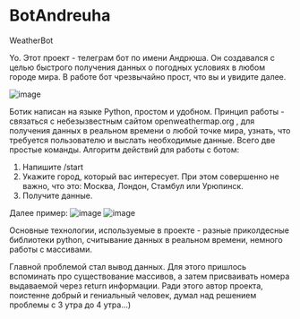 # BotAndreuha
WeatherBot

Yo. Этот проект - телеграм бот по имени Андрюша. Он создавался с целью быстрого получения данных о погодных условиях в любом городе мира. В работе бот чрезвычайно прост, что вы и увидите далее.

![image](https://github.com/NoMoreSweet/BotAndreuha/assets/87818867/cd0ff8c6-2f3d-48bc-8988-622442562b4a)

Ботик написан на языке Python, простом и удобном. Принцип работы - связаться с небезызвестным сайтом openweathermap.org , для получения данных в реальном времени о любой точке мира, 
узнать, что требуется пользователю и выслать необходимые данные. Всего две простые команды. Алгоритм действий для работы с ботом:
1. Напишите /start
2. Укажите город, который вас интересует. При этом совершенно не важно, что это: Москва, Лондон, Стамбул или Урюпинск.
3. Получите данные.

Далее пример:
![image](https://github.com/NoMoreSweet/BotAndreuha/assets/87818867/1333ee0b-865f-4a5c-99e6-3861e40badf6)
![image](https://github.com/NoMoreSweet/BotAndreuha/assets/87818867/35617965-48bc-4ead-a5b7-ced6e09fa67e)

Основные технологии, используемые в проекте - разные приколдесные библиотеки python, считывание данных в реальном времени, немного работы с массивами.

Главной проблемой стал вывод данных. Для этого пришлось вспоминать про существование массивов, а затем присваивать номера выдаваемой через return информации.
Ради этого автор проекта, поистенне добрый и гениальный человек, думал над решением проблемы с 3 утра до 4 утра...)
